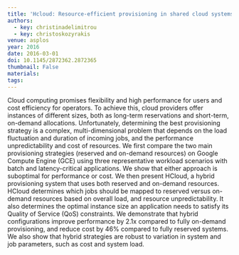 ```yaml
---
title: 'Hcloud: Resource-efficient provisioning in shared cloud systems'
authors:
  - key: christinadelimitrou
  - key: christoskozyrakis
venue: asplos
year: 2016
date: 2016-03-01
doi: 10.1145/2872362.2872365
thumbnail: False
materials:
tags:
---
```

Cloud computing promises flexibility and high performance for users and cost efficiency for operators. To achieve this, cloud providers offer instances of different sizes, both as long-term reservations and short-term, on-demand allocations. Unfortunately, determining the best provisioning strategy is a complex, multi-dimensional problem that depends on the load fluctuation and duration of incoming jobs, and the performance unpredictability and cost of resources. We first compare the two main provisioning strategies (reserved and on-demand resources) on Google Compute Engine (GCE) using three representative workload scenarios with batch and latency-critical applications. We show that either approach is suboptimal for performance or cost. We then present HCloud, a hybrid provisioning system that uses both reserved and on-demand resources. HCloud determines which jobs should be mapped to reserved versus on-demand resources based on overall load, and resource unpredictability. It also determines the optimal instance size an application needs to satisfy its Quality of Service (QoS) constraints. We demonstrate that hybrid configurations improve performance by 2.1x compared to fully on-demand provisioning, and reduce cost by 46% compared to fully reserved systems. We also show that hybrid strategies are robust to variation in system and job parameters, such as cost and system load.
